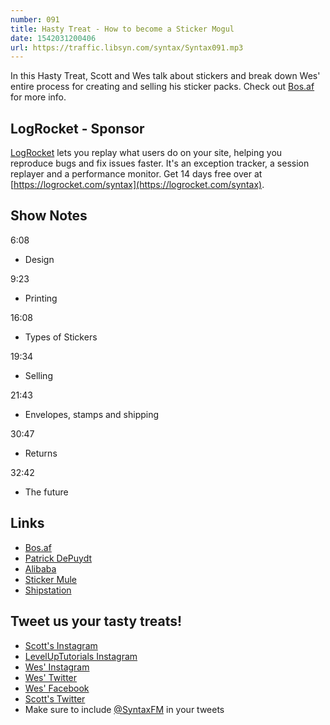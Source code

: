 ```yaml
---
number: 091
title: Hasty Treat - How to become a Sticker Mogul
date: 1542031200406
url: https://traffic.libsyn.com/syntax/Syntax091.mp3
---
```


In this Hasty Treat, Scott and Wes talk about stickers and break down Wes' entire process for creating and selling his sticker packs. Check out [Bos.af](https://bos.af/) for more info.

## LogRocket - Sponsor

[LogRocket](https://logrocket.com/syntax) lets you replay what users do on your site, helping you reproduce bugs and fix issues faster. It's an exception tracker, a session replayer and a performance monitor. Get 14 days free over at [https://logrocket.com/syntax](https://logrocket.com/syntax).

## Show Notes

6:08

* Design

9:23

* Printing

16:08

* Types of Stickers

19:34

* Selling

21:43

* Envelopes, stamps and shipping

30:47

* Returns

32:42

* The future

## Links

* [Bos.af](https://bos.af/)
* [Patrick DePuydt](https://twitter.com/patrickdepuydt)
* [Alibaba](https://www.alibaba.com/)
* [Sticker Mule](https://www.stickermule.com)
* [Shipstation](https://www.shipstation.com/)

## Tweet us your tasty treats!

* [Scott's Instagram](https://www.instagram.com/stolinski/)
* [LevelUpTutorials Instagram](https://www.instagram.com/LevelUpTutorials/)
* [Wes' Instagram](https://www.instagram.com/wesbos/)
* [Wes' Twitter](https://twitter.com/wesbos)
* [Wes' Facebook](https://www.facebook.com/wesbos.developer)
* [Scott's Twitter](https://twitter.com/stolinski)
* Make sure to include [@SyntaxFM](https://twitter.com/SyntaxFM) in your tweets
